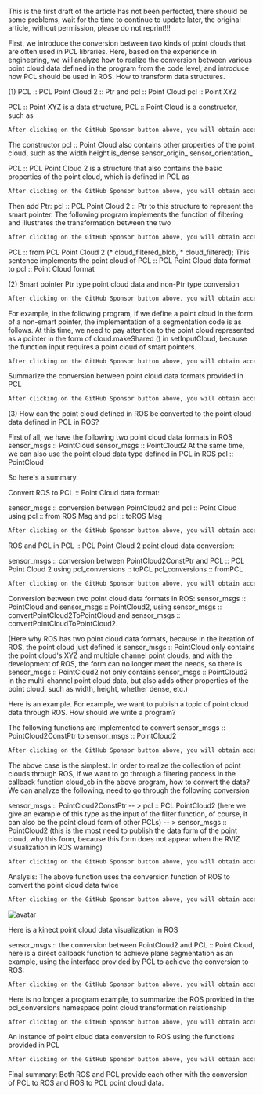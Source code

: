 This is the first draft of the article has not been perfected, there should be some problems, wait for the time to continue to update later, the original article, without permission, please do not reprint!!! 

 First, we introduce the conversion between two kinds of point clouds that are often used in PCL libraries. Here, based on the experience in engineering, we will analyze how to realize the conversion between various point cloud data defined in the program from the code level, and introduce how PCL should be used in ROS. How to transform data structures. 

 (1) PCL :: PCL Point Cloud 2 :: Ptr and pcl :: Point Cloud pcl :: Point XYZ 

 PCL :: Point XYZ is a data structure, PCL :: Point Cloud is a constructor, such as 

  ```python  
After clicking on the GitHub Sponsor button above, you will obtain access permissions to my private code repository ( https://github.com/slowlon/my_code_bar ) to view this blog code. By searching the code number of this blog, you can find the code you need, code number is: 2024020309573763869
  ```  
 The constructor pcl :: Point Cloud also contains other properties of the point cloud, such as the width height is_dense sensor_origin_ sensor_orientation_ 

 PCL :: PCL Point Cloud 2 is a structure that also contains the basic properties of the point cloud, which is defined in PCL as 

  ```python  
After clicking on the GitHub Sponsor button above, you will obtain access permissions to my private code repository ( https://github.com/slowlon/my_code_bar ) to view this blog code. By searching the code number of this blog, you can find the code you need, code number is: 2024020309573763869
  ```  
 Then add Ptr: pcl :: PCL Point Cloud 2 :: Ptr to this structure to represent the smart pointer. The following program implements the function of filtering and illustrates the transformation between the two 

  ```python  
After clicking on the GitHub Sponsor button above, you will obtain access permissions to my private code repository ( https://github.com/slowlon/my_code_bar ) to view this blog code. By searching the code number of this blog, you can find the code you need, code number is: 2024020309573763869
  ```  
 PCL :: from PCL Point Cloud 2 (* cloud_filtered_blob, * cloud_filtered); This sentence implements the point cloud of PCL :: PCL Point Cloud data format to pcl :: Point Cloud format 

 (2) Smart pointer Ptr type point cloud data and non-Ptr type conversion 

  ```python  
After clicking on the GitHub Sponsor button above, you will obtain access permissions to my private code repository ( https://github.com/slowlon/my_code_bar ) to view this blog code. By searching the code number of this blog, you can find the code you need, code number is: 2024020309573763869
  ```  
 For example, in the following program, if we define a point cloud in the form of a non-smart pointer, the implementation of a segmentation code is as follows. At this time, we need to pay attention to the point cloud represented as a pointer in the form of cloud.makeShared () in setInputCloud, because the function input requires a point cloud of smart pointers. 

  ```python  
After clicking on the GitHub Sponsor button above, you will obtain access permissions to my private code repository ( https://github.com/slowlon/my_code_bar ) to view this blog code. By searching the code number of this blog, you can find the code you need, code number is: 2024020309573763869
  ```  
 Summarize the conversion between point cloud data formats provided in PCL 

  ```python  
After clicking on the GitHub Sponsor button above, you will obtain access permissions to my private code repository ( https://github.com/slowlon/my_code_bar ) to view this blog code. By searching the code number of this blog, you can find the code you need, code number is: 2024020309573763869
  ```  
 (3) How can the point cloud defined in ROS be converted to the point cloud data defined in PCL in ROS? 

 First of all, we have the following two point cloud data formats in ROS sensor_msgs :: PointCloud sensor_msgs :: PointCloud2 At the same time, we can also use the point cloud data type defined in PCL in ROS pcl :: PointCloud 

 So here's a summary. 

 Convert ROS to PCL :: Point Cloud data format: 

 sensor_msgs :: conversion between PointCloud2 and pcl :: Point Cloud using pcl :: from ROS Msg and pcl :: toROS Msg 

  ```python  
After clicking on the GitHub Sponsor button above, you will obtain access permissions to my private code repository ( https://github.com/slowlon/my_code_bar ) to view this blog code. By searching the code number of this blog, you can find the code you need, code number is: 2024020309573763869
  ```  
 ROS and PCL in PCL :: PCL Point Cloud 2 point cloud data conversion: 

 sensor_msgs :: conversion between PointCloud2ConstPtr and PCL :: PCL Point Cloud 2 using pcl_conversions :: toPCL pcl_conversions :: fromPCL 

  ```python  
After clicking on the GitHub Sponsor button above, you will obtain access permissions to my private code repository ( https://github.com/slowlon/my_code_bar ) to view this blog code. By searching the code number of this blog, you can find the code you need, code number is: 2024020309573763869
  ```  
 Conversion between two point cloud data formats in ROS: sensor_msgs :: PointCloud and sensor_msgs :: PointCloud2, using sensor_msgs :: convertPointCloud2ToPointCloud and sensor_msgs :: convertPointCloudToPointCloud2. 

 (Here why ROS has two point cloud data formats, because in the iteration of ROS, the point cloud just defined is sensor_msgs :: PointCloud only contains the point cloud's XYZ and multiple channel point clouds, and with the development of ROS, the form can no longer meet the needs, so there is sensor_msgs :: PointCloud2 not only contains sensor_msgs :: PointCloud2 in the multi-channel point cloud data, but also adds other properties of the point cloud, such as width, height, whether dense, etc.) 

 Here is an example. For example, we want to publish a topic of point cloud data through ROS. How should we write a program? 

 The following functions are implemented to convert sensor_msgs :: PointCloud2ConstPtr to sensor_msgs :: PointCloud2 

  ```python  
After clicking on the GitHub Sponsor button above, you will obtain access permissions to my private code repository ( https://github.com/slowlon/my_code_bar ) to view this blog code. By searching the code number of this blog, you can find the code you need, code number is: 2024020309573763869
  ```  
 The above case is the simplest. In order to realize the collection of point clouds through ROS, if we want to go through a filtering process in the callback function cloud_cb in the above program, how to convert the data? We can analyze the following, need to go through the following conversion 

 sensor_msgs :: PointCloud2ConstPtr -- > pcl :: PCL PointCloud2 (here we give an example of this type as the input of the filter function, of course, it can also be the point cloud form of other PCLs) -- > sensor_msgs :: PointCloud2 (this is the most need to publish the data form of the point cloud, why this form, because this form does not appear when the RVIZ visualization in ROS warning) 

  ```python  
After clicking on the GitHub Sponsor button above, you will obtain access permissions to my private code repository ( https://github.com/slowlon/my_code_bar ) to view this blog code. By searching the code number of this blog, you can find the code you need, code number is: 2024020309573763869
  ```  
 Analysis: The above function uses the conversion function of ROS to convert the point cloud data twice 

  ```python  
After clicking on the GitHub Sponsor button above, you will obtain access permissions to my private code repository ( https://github.com/slowlon/my_code_bar ) to view this blog code. By searching the code number of this blog, you can find the code you need, code number is: 2024020309573763869
  ```  
 ![avatar]( 20200824224159303.PNG) 

 Here is a kinect point cloud data visualization in ROS  

 sensor_msgs :: the conversion between PointCloud2 and PCL :: Point Cloud, here is a direct callback function to achieve plane segmentation as an example, using the interface provided by PCL to achieve the conversion to ROS: 

  ```python  
After clicking on the GitHub Sponsor button above, you will obtain access permissions to my private code repository ( https://github.com/slowlon/my_code_bar ) to view this blog code. By searching the code number of this blog, you can find the code you need, code number is: 2024020309573763869
  ```  
 Here is no longer a program example, to summarize the ROS provided in the pcl_conversions namespace point cloud transformation relationship 

  ```python  
After clicking on the GitHub Sponsor button above, you will obtain access permissions to my private code repository ( https://github.com/slowlon/my_code_bar ) to view this blog code. By searching the code number of this blog, you can find the code you need, code number is: 2024020309573763869
  ```  
 An instance of point cloud data conversion to ROS using the functions provided in PCL 

  ```python  
After clicking on the GitHub Sponsor button above, you will obtain access permissions to my private code repository ( https://github.com/slowlon/my_code_bar ) to view this blog code. By searching the code number of this blog, you can find the code you need, code number is: 2024020309573763869
  ```  
 Final summary: Both ROS and PCL provide each other with the conversion of PCL to ROS and ROS to PCL point cloud data. 

